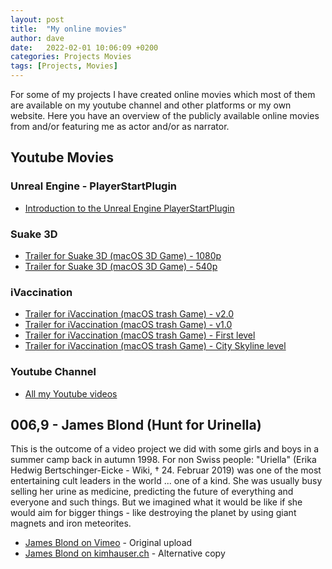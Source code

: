```yaml
---
layout: post
title:  "My online movies"
author: dave
date:   2022-02-01 10:06:09 +0200
categories: Projects Movies
tags: [Projects, Movies]
---
```


For some of my projects I have created online movies which most of them are available on my youtube channel and other platforms or my own website. Here you have an overview of the publicly available online movies from and/or featuring me as actor and/or as narrator.

## Youtube Movies
### Unreal Engine - PlayerStartPlugin
- [Introduction to the Unreal Engine PlayerStartPlugin][playerstartplugin]

### Suake 3D
- [Trailer for Suake 3D (macOS 3D Game) - 1080p][suake3d-video]
- [Trailer for Suake 3D (macOS 3D Game) - 540p][suake3d-video-540p]

### iVaccination
- [Trailer for iVaccination (macOS trash Game) - v2.0][ivaccination-video-v2]
- [Trailer for iVaccination (macOS trash Game) - v1.0][ivaccination-video]
- [Trailer for iVaccination (macOS trash Game) - First level][ivaccination-video-first-level]
- [Trailer for iVaccination (macOS trash Game) - City Skyline level][ivaccination-video-city-skyline]

### Youtube Channel
- [All my Youtube videos][youtube-videos]

## 006,9 - James Blond (Hunt for Urinella)
This is the outcome of a video project we did with some girls and boys in a summer camp back in autumn 1998. For non Swiss people: "Uriella" (Erika Hedwig Bertschinger-Eicke - Wiki, † 24. Februar 2019) was one of the most entertaining cult leaders in the world ... one of a kind. She was usually busy selling her urine as medicine, predicting the future of everything and everyone and such things. But we imagined what it would be like if she would aim for bigger things - like destroying the planet by using giant magnets and iron meteorites.
- [James Blond on Vimeo][james-vimeo] - Original upload
- [James Blond on kimhauser.ch][james-kim] - Alternative copy

[youtube-videos]: https://www.youtube.com/channel/UCl07bgN24I-9twgFsTLyMjw
[james-vimeo]: https://vimeo.com/1554154
[james-kim]: https://kimhauser.ch/index.php/personal/private-projects/james-blond-006-9
[playerstartplugin]: https://www.youtube.com/watch?v=AiyZcPeSFOo
[ivaccination-video-v2]: https://www.youtube.com/watch?v=sWwcMc0H-MU
[ivaccination-video]: https://www.youtube.com/watch?v=3_yCJG52TXw
[ivaccination-video-first-level]: https://www.youtube.com/watch?v=xyJoT_pchg4
[ivaccination-video-city-skyline]: https://www.youtube.com/watch?v=APYdlmHBtTk
[suake3d-video]: https://www.youtube.com/watch?v=Ld3hXotjtUM
[suake3d-video-540p]: https://www.youtube.com/watch?v=OMtgrZbgNt8
